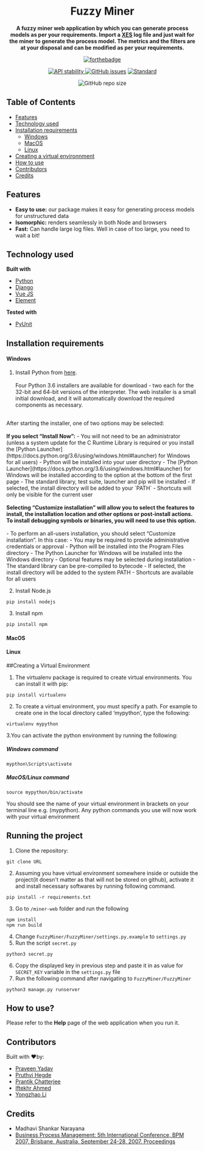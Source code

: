 <h1 align="center">Fuzzy Miner</h1>
<div align="center">
  <strong>A fuzzy miner web application by which you can generate process models as per your requirements. Import a <a href="http://xes-standard.org/" target="_blank">XES</a> log file and just wait for the miner to generate the process model. The metrics and the filters are at your disposal and can be modified as per your requirements.</strong>
</div>
<div align="center">
  
  [![forthebadge](http://forthebadge.com/images/badges/made-with-python.svg)](http://forthebadge.com)
  <br>
  <!-- Stability -->
  <a href="https://nodejs.org/api/documentation.html#documentation_stability_index">
    <img src="https://img.shields.io/badge/stability-stable-orange.svg?style=flat-square"
      alt="API stability" />
  </a>
  <a href="https://github.com/fnc11/FuzzyMiner/issues"><img alt="GitHub issues" src="https://img.shields.io/github/issues/fnc11/FuzzyMiner"></a>
  <!-- Standard -->
  <a href="https://standardjs.com">
    <img src="https://img.shields.io/badge/code%20style-standard-brightgreen.svg?style=flat-square"
      alt="Standard" />
  </a>
  
  ![GitHub repo size](https://img.shields.io/github/repo-size/fnc11/fuzzyminer)
  
</div>

## Table of Contents
- [Features](#features)
- [Technology used](#technology-used)
- [Installation requirements](#installation-requirements)
    - [Windows](#windows)
    - [MacOS](#macos)
    - [Linux](#linux)
- [Creating a virtual environnment](#creating-a-virtual-environment)
- [How to use](#how-to-use)
- [Contributors](#contributors)
- [Credits](#credits)

## Features
- __Easy to use:__ our package makes it easy for generating process models for unstructured data
- __Isomorphic:__ renders seamlessly in both Node and browsers
- __Fast:__ Can handle large log files. Well in case of too large, you need to wait a bit!

## Technology used
<b>Built with</b>
- [Python](https://www.python.org/)
- [Django](https://www.djangoproject.com/)
- [Vue JS](https://vuejs.org/)
- [Element](https://element.eleme.io/#/en-US)

<b>Tested with</b>
- [PyUnit](https://docs.python.org/2/library/unittest.html)

## Installation requirements

#### Windows
1. Install Python from [here](https://www.python.org/). <br> <br>
Four Python 3.6 installers are available for download - two each for the 32-bit and 64-bit versions of the interpreter. The web installer is a small initial download, and it will automatically download the required components as necessary. <br>
<br>
After starting the installer, one of two options may be selected:
<br><br>
<b>If you select “Install Now”:</b>
- You will not need to be an administrator (unless a system update for the C Runtime Library is required or you install the [Python Launcher](https://docs.python.org/3.6/using/windows.html#launcher) for Windows for all users)
- Python will be installed into your user directory
- The [Python Launcher](https://docs.python.org/3.6/using/windows.html#launcher) for Windows will be installed according to the option at the bottom of the first page
- The standard library, test suite, launcher and pip will be installed
- If selected, the install directory will be added to your `PATH`
- Shortcuts will only be visible for the current user
<br><br>
<b>Selecting “Customize installation” will allow you to select the features to install, the installation location and other options or post-install actions. To install debugging symbols or binaries, you will need to use this option.</b>
<br><br>
- To perform an all-users installation, you should select “Customize installation”. In this case:
- You may be required to provide administrative credentials or approval
- Python will be installed into the Program Files directory
- The Python Launcher for Windows will be installed into the Windows directory
- Optional features may be selected during installation
- The standard library can be pre-compiled to bytecode
- If selected, the install directory will be added to the system PATH
- Shortcuts are available for all users

2. Install Node.js
```
pip install nodejs
```
3. Install npm
```
pip install npm
```

#### MacOS

#### Linux

##Creating a Virtual Environment
1. The virtualenv package is required to create virtual environments. You can install it with pip:
```
pip install virtualenv
``` 
2. To create a virtual environment, you must specify a path. For example to create one in the local directory called ‘mypython’, type the following:
```
virtualenv mypython
```
3.You can activate the python environment by running the following:
##### Windows command
```
mypthon\Scripts\activate
```
##### MacOS/Linux command
```
source mypython/bin/activate
```
You should see the name of your virtual environment in brackets on your terminal line e.g. (mypython). Any python commands you use will now work with your virtual environment

## Running the project
1. Clone the repository:
```
git clone URL
```
2. Assuming you have virtual environment somewhere inside or outside the project(it doesn't matter as that will not be stored on github), activate it and install necessary softwares by running following command.
```
pip install -r requirements.txt 
```
3. Go to `/miner-web` folder and run the following
```
npm install
npm run build
```
4. Change `FuzzyMiner/FuzzyMiner/settings.py.example` to `settings.py`
5. Run the script `secret.py`
```
python3 secret.py
```
6. Copy the displayed key in previous step and paste it in as value for `SECRET_KEY` variable in the `settings.py` file
7. Run the following command after navigating to `FuzzyMiner/FuzzyMiner`
```
python3 manage.py runserver
```
## How to use?
Please refer to the <b>Help</b> page of the web application when you run it.

## Contributors
Built with ❤by:

* [Praveen Yadav](https://github.com/fnc11) 
* [Pruthvi Hegde](https://github.com/pruthvi11) 
* [Prantik Chatterjee](https://github.com/Prantikc22)
* [Iftekhr Ahmed](https://github.com/iftekhar-ahmed)
* [Yongzhao Li](https://github.com/Pireirik) 


## Credits
* Madhavi Shankar Narayana
* [ Business Process Management: 5th International Conference, BPM 2007, Brisbane, Australia, September 24-28, 2007. Proceedings](https://www.researchgate.net/publication/221586306_Fuzzy_Mining_-_Adaptive_Process_Simplification_Based_on_Multi-perspective_Metrics)
